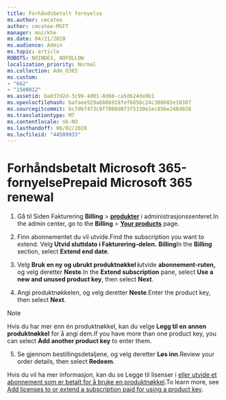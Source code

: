```yaml
---
title: Forhåndsbetalt fornyelse
ms.author: cmcatee
author: cmcatee-MSFT
manager: mnirkhe
ms.date: 04/21/2020
ms.audience: Admin
ms.topic: article
ROBOTS: NOINDEX, NOFOLLOW
localization_priority: Normal
ms.collection: Adm_O365
ms.custom:
- "662"
- "1500012"
ms.assetid: ba037d2d-3c99-4d01-8d60-ca5d624da9b1
ms.openlocfilehash: bafaee929a668b918fef6858c24c308602e10307
ms.sourcegitcommit: bc7d6f4f3c9f7060d073f5130e1ec856e248d020
ms.translationtype: MT
ms.contentlocale: nb-NO
ms.lasthandoff: 06/02/2020
ms.locfileid: "44509933"
---
```

# <a name="prepaid-microsoft-365-renewal"></a><span data-ttu-id="1d124-102">Forhåndsbetalt Microsoft 365-fornyelse</span><span class="sxs-lookup"><span data-stu-id="1d124-102">Prepaid Microsoft 365 renewal</span></span>

1. <span data-ttu-id="1d124-103">Gå til Siden Fakturering **Billing** \> **[produkter](https://go.microsoft.com/fwlink/p/?linkid=842054)** i administrasjonssenteret.</span><span class="sxs-lookup"><span data-stu-id="1d124-103">In the admin center, go to the **Billing** \> **[Your products](https://go.microsoft.com/fwlink/p/?linkid=842054)** page.</span></span>

2. <span data-ttu-id="1d124-104">Finn abonnementet du vil utvide.</span><span class="sxs-lookup"><span data-stu-id="1d124-104">Find the subscription you want to extend.</span></span> <span data-ttu-id="1d124-105">Velg **Utvid sluttdato i Fakturering-delen.** **Billing**</span><span class="sxs-lookup"><span data-stu-id="1d124-105">In the **Billing** section, select **Extend end date**.</span></span>

3. <span data-ttu-id="1d124-106">Velg **Bruk en ny og ubrukt produktnøkkel i**utvide **abonnement-ruten,** og velg deretter **Neste**.</span><span class="sxs-lookup"><span data-stu-id="1d124-106">In the **Extend subscription** pane, select **Use a new and unused product key**, then select **Next**.</span></span>

4. <span data-ttu-id="1d124-107">Angi produktnøkkelen, og velg deretter **Neste**.</span><span class="sxs-lookup"><span data-stu-id="1d124-107">Enter the product key, then select **Next**.</span></span>

> [!NOTE]
> <span data-ttu-id="1d124-108">Hvis du har mer enn én produktnøkkel, kan du velge **Legg til en annen produktnøkkel** for å angi dem.</span><span class="sxs-lookup"><span data-stu-id="1d124-108">If you have more than one product key, you can select **Add another product key** to enter them.</span></span>

5. <span data-ttu-id="1d124-109">Se gjennom bestillingsdetaljene, og velg deretter **Løs inn**.</span><span class="sxs-lookup"><span data-stu-id="1d124-109">Review your order details, then select **Redeem**.</span></span>

<span data-ttu-id="1d124-110">Hvis du vil ha mer informasjon, kan du se Legge til lisenser i [eller utvide et abonnement som er betalt for å bruke en produktnøkkel](https://docs.microsoft.com/microsoft-365/commerce/licenses/add-licenses-using-product-key).</span><span class="sxs-lookup"><span data-stu-id="1d124-110">To learn more, see [Add licenses to or extend a subscription paid for using a product key](https://docs.microsoft.com/microsoft-365/commerce/licenses/add-licenses-using-product-key).</span></span>